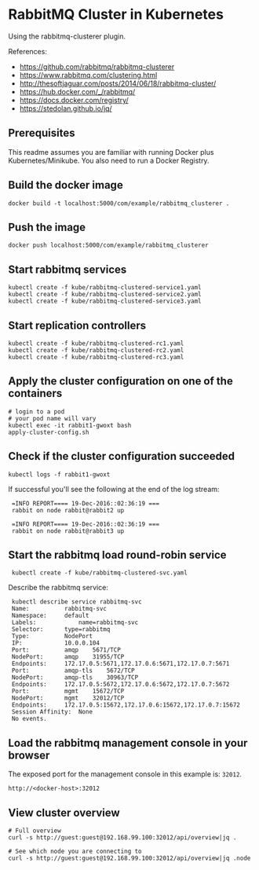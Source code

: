 # RabbitMQ Cluster in Kubernetes

Using the rabbitmq-clusterer plugin.

References:

- <https://github.com/rabbitmq/rabbitmq-clusterer>
- <https://www.rabbitmq.com/clustering.html>
- <http://thesoftjaguar.com/posts/2014/06/18/rabbitmq-cluster/>
- <https://hub.docker.com/_/rabbitmq/>
- <https://docs.docker.com/registry/>
- <https://stedolan.github.io/jq/>

## Prerequisites

This readme assumes you are familiar with running Docker plus Kubernetes/Minikube. You also need to run
a Docker Registry. 

## Build the docker image

    docker build -t localhost:5000/com/example/rabbitmq_clusterer . 
    
## Push the image
    
    docker push localhost:5000/com/example/rabbitmq_clusterer

## Start rabbitmq services

    kubectl create -f kube/rabbitmq-clustered-service1.yaml
    kubectl create -f kube/rabbitmq-clustered-service2.yaml
    kubectl create -f kube/rabbitmq-clustered-service3.yaml

## Start replication controllers

    kubectl create -f kube/rabbitmq-clustered-rc1.yaml
    kubectl create -f kube/rabbitmq-clustered-rc2.yaml
    kubectl create -f kube/rabbitmq-clustered-rc3.yaml

## Apply the cluster configuration on one of the containers

    # login to a pod
    # your pod name will vary
    kubectl exec -it rabbit1-gwoxt bash 
    apply-cluster-config.sh
    
## Check if the cluster configuration succeeded
    
    kubectl logs -f rabbit1-gwoxt
     
If successful you'll see the following at the end of the log stream:
     
     =INFO REPORT==== 19-Dec-2016::02:36:19 ===
     rabbit on node rabbit@rabbit2 up
     
     =INFO REPORT==== 19-Dec-2016::02:36:19 ===
     rabbit on node rabbit@rabbit3 up
     
## Start the rabbitmq load round-robin service
     
     kubectl create -f kube/rabbitmq-clustered-svc.yaml
     
Describe the rabbitmq service:
     
     kubectl describe service rabbitmq-svc
     Name:			rabbitmq-svc
     Namespace:		default
     Labels:			name=rabbitmq-svc
     Selector:		type=rabbitmq
     Type:			NodePort
     IP:			10.0.0.104
     Port:			amqp	5671/TCP
     NodePort:		amqp	31955/TCP
     Endpoints:		172.17.0.5:5671,172.17.0.6:5671,172.17.0.7:5671
     Port:			amqp-tls	5672/TCP
     NodePort:		amqp-tls	30963/TCP
     Endpoints:		172.17.0.5:5672,172.17.0.6:5672,172.17.0.7:5672
     Port:			mgmt	15672/TCP
     NodePort:		mgmt	32012/TCP
     Endpoints:		172.17.0.5:15672,172.17.0.6:15672,172.17.0.7:15672
     Session Affinity:	None
     No events.
   
## Load the rabbitmq management console in your browser

The exposed port for the management console in this example is: `32012`. 
   
   `http://<docker-host>:32012`
   
## View cluster overview

    # Full overview
    curl -s http://guest:guest@192.168.99.100:32012/api/overview|jq .
    
    # See which node you are connecting to
    curl -s http://guest:guest@192.168.99.100:32012/api/overview|jq .node






